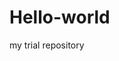 # Hello-world
my trial repository

<?php
  $greeting = "Hello world";
  $about = "This is my first githup trial code in php"; 
    echo $greeting . $about;
?>
